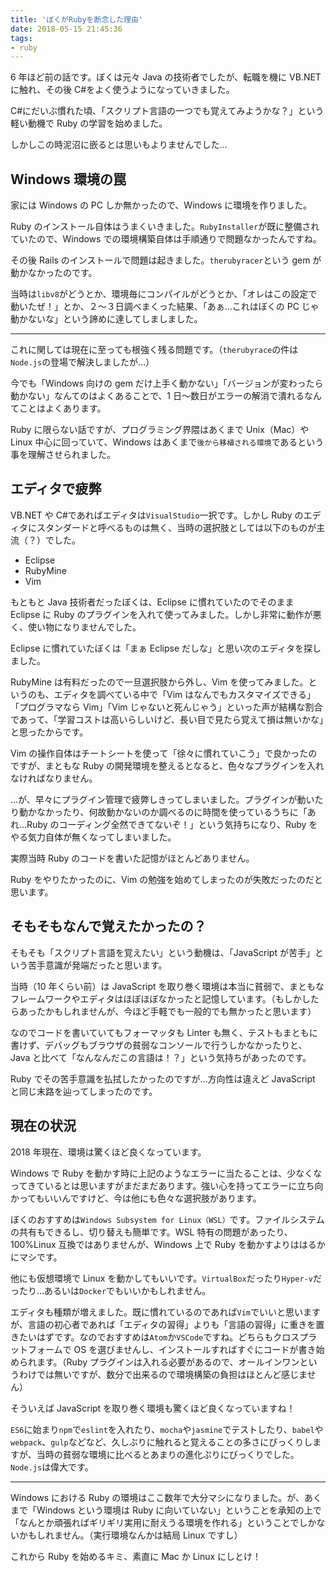 ```yaml
---
title: 'ぼくがRubyを断念した理由'
date: 2018-05-15 21:45:36
tags:
- ruby
---
```


6 年ほど前の話です。ぼくは元々 Java の技術者でしたが、転職を機に VB.NET に触れ、その後 C#をよく使うようになっていきました。

C#にだいぶ慣れた頃、「スクリプト言語の一つでも覚えてみようかな？」という軽い動機で Ruby の学習を始めました。

しかしこの時泥沼に嵌るとは思いもよりませんでした…

<!-- more -->

## Windows 環境の罠

家には Windows の PC しか無かったので、Windows に環境を作りました。

Ruby のインストール自体はうまくいきました。`RubyInstaller`が既に整備されていたので、Windows での環境構築自体は手順通りで問題なかったんですね。

その後 Rails のインストールで問題は起きました。`therubyracer`という gem が動かなかったのです。

当時は`libv8`がどうとか、環境毎にコンパイルがどうとか、「オレはこの設定で動いたぜ！」とか、２～３日調べまくった結果、「あぁ…これはぼくの PC じゃ動かないな」という諦めに達してしましました。

---

これに関しては現在に至っても根強く残る問題です。（`therubyrace`の件は`Node.js`の登場で解決しましたが…）

今でも「Windows 向けの gem だけ上手く動かない」「バージョンが変わったら動かない」なんてのはよくあることで、1 日～数日がエラーの解消で潰れるなんてことはよくあります。

Ruby に限らない話ですが、プログラミング界隈はあくまで Unix（Mac）や Linux 中心に回っていて、Windows はあくまで`後から移植される環境`であるという事を理解させられました。

## エディタで疲弊

VB.NET や C#であればエディタは`VisualStudio`一択です。しかし Ruby のエディタにスタンダードと呼べるものは無く、当時の選択肢としては以下のものが主流（？）でした。

- Eclipse
- RubyMine
- Vim

もともと Java 技術者だったぼくは、Eclipse に慣れていたのでそのまま Eclipse に Ruby のプラグインを入れて使ってみました。しかし非常に動作が悪く、使い物になりませんでした。

Eclipse に慣れていたぼくは「まぁ Eclipse だしな」と思い次のエディタを探しました。

RubyMine は有料だったので一旦選択肢から外し、Vim を使ってみました。というのも、エディタを調べている中で「Vim はなんでもカスタマイズできる」「プログラマなら Vim」「Vim じゃないと死んじゃう」といった声が結構な割合であって、「学習コストは高いらしいけど、長い目で見たら覚えて損は無いかな」と思ったからです。

Vim の操作自体はチートシートを使って「徐々に慣れていこう」で良かったのですが、まともな Ruby の開発環境を整えるとなると、色々なプラグインを入れなければなりません。

…が、早々にプラグイン管理で疲弊しきってしまいました。プラグインが動いたり動かなかったり、何故動かないのか調べるのに時間を使っているうちに「あれ…Ruby のコーディング全然できてないぞ！」という気持ちになり、Ruby をやる気力自体が無くなってしまいました。

実際当時 Ruby のコードを書いた記憶がほとんどありません。

Ruby をやりたかったのに、Vim の勉強を始めてしまったのが失敗だったのだと思います。

## そもそもなんで覚えたかったの？

そもそも「スクリプト言語を覚えたい」という動機は、「JavaScript が苦手」という苦手意識が発端だったと思います。

当時（10 年くらい前）は JavaScript を取り巻く環境は本当に貧弱で、まともなフレームワークやエディタはほぼほぼなかったと記憶しています。（もしかしたらあったかもしれませんが、今ほど手軽でも一般的でも無かったと思います）

なのでコードを書いていてもフォーマッタも Linter も無く、テストもまともに書けず、デバッグもブラウザの貧弱なコンソールで行うしかなかったりと、Java と比べて「なんなんだこの言語は！？」という気持ちがあったのです。

Ruby でその苦手意識を払拭したかったのですが…方向性は違えど JavaScript と同じ末路を辿ってしまったのです。

## 現在の状況

2018 年現在、環境は驚くほど良くなっています。

Windows で Ruby を動かす時に上記のようなエラーに当たることは、少なくなってきているとは思いますがまだまだあります。強い心を持ってエラーに立ち向かってもいいんですけど、今は他にも色々な選択肢があります。

ぼくのおすすめは`Windows Subsystem for Linux（WSL）`です。ファイルシステムの共有もできるし、切り替えも簡単です。WSL 特有の問題があったり、100%Linux 互換ではありませんが、Windows 上で Ruby を動かすよりははるかにマシです。

他にも仮想環境で Linux を動かしてもいいです。`VirtualBox`だったり`Hyper-v`だったり…あるいは`Docker`でもいいかもしれません。

エディタも種類が増えました。既に慣れているのであれば`Vim`でいいと思いますが、言語の初心者であれば「エディタの習得」よりも「言語の習得」に重きを置きたいはずです。なのでおすすめは`Atom`か`VSCode`ですね。どちらもクロスプラットフォームで OS を選びませんし、インストールすればすぐにコードが書き始められます。（Ruby プラグインは入れる必要があるので、オールインワンというわけでは無いですが、数分で出来るので環境構築の負担はほとんど感じません）

そういえば JavaScript を取り巻く環境も驚くほど良くなっていますね！

`ES6`に始まり`npm`で`eslint`を入れたり、`mocha`や`jasmine`でテストしたり、`babel`や`webpack`、`gulp`などなど、久しぶりに触れると覚えることの多さにびっくりしますが、当時の貧弱な環境に比べるとあまりの進化ぷりにびっくりでした。`Node.js`は偉大です。

---

Windows における Ruby の環境はここ数年で大分マシになりました。が、あくまで「Windows という環境は Ruby に向いていない」ということを承知の上で「なんとか頑張ればギリギリ実用に耐えうる環境を作れる」ということでしかないかもしれません。（実行環境なんかは結局 Linux ですし）

これから Ruby を始めるキミ、素直に Mac か Linux にしとけ！
